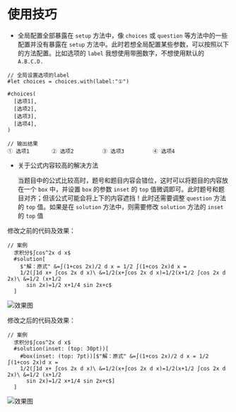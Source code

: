 # 使用技巧

+ 全局配置全部暴露在 `setup` 方法中，像 `choices` 或 `question` 等方法中的一些配置并没有暴露在 `setup` 方法中。此时若想全局配置某些参数，可以按照以下的方法配置。比如选项的 `label` 我想使用带圈数字，不想使用默认的 `A.B.C.D.`
```typst
// 全局设置选项的label
#let choices = choices.with(label:"①")

#choices(
  [选项1],
  [选项2],
  [选项3],
  [选项4],
)

// 输出结果
① 选项1       ② 选项2         ③ 选项3         ④ 选项4
```


+ 关于公式内容较高的解决方法

  当题目中的公式比较高时，题号和题目内容会错位，这时可以将题目的内容放在一个 `box` 中，并设置 `box` 的参数 `inset`  的 `top` 值微调即可。此时题号和题目对齐；但该公式可能会将上下的内容遮挡！此时还需要调整 `question` 方法的 `top` 值。如果是在 `solution` 方法中，则需要修改  `solution` 方法的 `inset`  的 `top` 值

修改之前的代码及效果：
```typst
// 案例
  求积分$∫cos^2x d x$
  #solution[
    $"解：原式" &=∫(1+cos 2x)/2 d x = 1/2 ∫(1+cos 2x)d x =
    1/2(∫1d x+ ∫cos 2x d x)\ &=1/2(x+∫cos 2x d x)=1/2(x+1/2 ∫cos 2x d 2x)\ &=1/2 (x+1/2
      sin 2x)=1/2 x+1/4 sin 2x+c$
  ]
```
![效果图](/tips1.png)

修改之后的代码及效果：
```typst
// 案例
  求积分$∫cos^2x d x$
  #solution(inset: (top: 30pt))[
    #box(inset: (top: 7pt))[$"解：原式" &=∫(1+cos 2x)/2 d x = 1/2 ∫(1+cos 2x)d x =
    1/2(∫1d x+ ∫cos 2x d x)\ &=1/2(x+∫cos 2x d x)=1/2(x+1/2 ∫cos 2x d 2x)\ &=1/2 (x+1/2
      sin 2x)=1/2 x+1/4 sin 2x+c$]
  ]
```
![效果图](/tips2.png)

